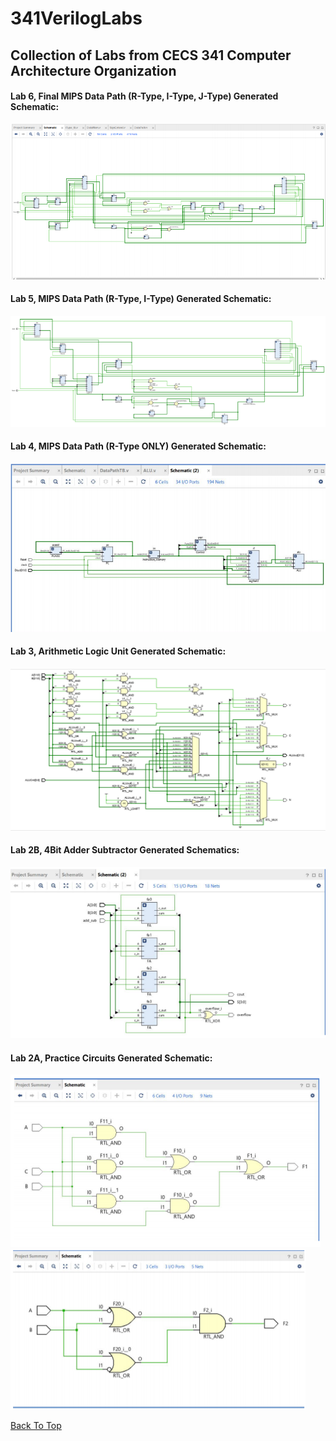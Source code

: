 <a name="top"></a>
# 341VerilogLabs
<h2>Collection of Labs from CECS 341 Computer Architecture Organization</h2>

<h4> Lab 6, Final MIPS Data Path (R-Type, I-Type, J-Type) Generated Schematic:</h4>
<img src = https://github.com/JFraire1/341VerilogLabs/blob/main/images/Lab6Schematic.png>

<h4>Lab 5, MIPS Data Path (R-Type, I-Type) Generated Schematic:</h4>
<img src = https://github.com/JFraire1/341VerilogLabs/blob/main/images/Lab5Schematic.png>

<h4>Lab 4, MIPS Data Path (R-Type ONLY) Generated Schematic:</h4>
<img src = https://github.com/JFraire1/341VerilogLabs/blob/main/images/Lab4Schematic.png>

<h4>Lab 3, Arithmetic Logic Unit Generated Schematic:</h4>
<img src = https://github.com/JFraire1/341VerilogLabs/blob/main/images/Lab3Schematic.png>

<h4>Lab 2B, 4Bit Adder Subtractor Generated Schematics:</h4>
<img src = https://github.com/JFraire1/341VerilogLabs/blob/main/images/Lab2BSchematic.png>

<h4>Lab 2A, Practice Circuits Generated Schematic:</h4>
<img src = https://github.com/JFraire1/341VerilogLabs/blob/main/images/Lab2ASchematic1.png>

<img src = https://github.com/JFraire1/341VerilogLabs/blob/main/images/Lab2ASchematic2.png>

<a href = #top>Back To Top</a>
